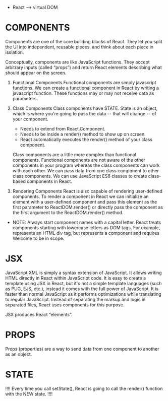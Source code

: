 - React --> virtual DOM

# COMPONENTS

Components are one of the core building blocks of React. They let you split the UI into independent, reusable pieces, and think about each piece in isolation.

Conceptually, components are like JavaScript functions. They accept arbitrary inputs (called “props”) and return React elements describing what should appear on the screen.

1. Functional Components
   Functional components are simply javascript functions. We can create a functional component in React by writing a javascript function. These functions may or may not receive data as parameters.

2. Class Components
   Class components have STATE. State is an object, which is where you're going to pass the data -- that will change -- of your component.

   - Needs to extend from React.Component.
   - Needs to be inside a render() method to show up on screen.
   - React automatically executes the render() method of your class component.

   Class components are a little more complex than functional components. Functional components are not aware of the other components in your program whereas the class components can work with each other. We can pass data from one class component to other class components. We can use JavaScript ES6 classes to create class-based components in React.

3. Rendering Components
   React is also capable of rendering user-defined components. To render a component in React we can initialize an element with a user-defined component and pass this element as the first parameter to ReactDOM.render() or directly pass the component as the first argument to the ReactDOM.render() method.

- NOTE: Always start component names with a capital letter.
  React treats components starting with lowercase letters as DOM tags. For example, <div /> represents an HTML div tag, but <Welcome /> represents a component and requires Welcome to be in scope.

# JSX

JavaScript XML is simply a syntax extension of JavaScript. It allows writing HTML directly in React within JavaScript code. It is easy to create a template using JSX in React, but it's not a simple template languages (such as PUG, EJS, etc.), instead it comes with the full power of JavaScript.
It is faster than normal JavaScript as it performs optimizations while translating to regular JavaScript. Instead of separating the markup and logic in separated files, React uses components for this purpose.

JSX produces React “elements”.

# PROPS

Props (properties) are a way to send data from one component to another as an object.

# STATE

!!!!
Every time you call setState(), React is going to call the render() function with the NEW state.
!!!!
